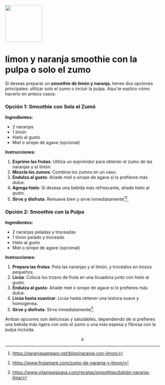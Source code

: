 <img src="https://r2cdn.perplexity.ai/pplx-full-logo-primary-dark%402x.png" class="logo" width="120"/>

# limon y naranja smoothie con la pulpa o solo el zumo

Si deseas preparar un **smoothie de limón y naranja**, tienes dos opciones principales: utilizar solo el zumo o incluir la pulpa. Aquí te explico cómo hacerlo en ambos casos:

### Opción 1: Smoothie con Solo el Zumó

**Ingredientes:**

- 2 naranjas
- 1 limón
- Hielo al gusto
- Miel o sirope de agave (opcional)

**Instrucciones:**

1. **Exprime las frutas**: Utiliza un exprimidor para obtener el zumo de las naranjas y el limón.
2. **Mezcla los zumos**: Combina los zumos en un vaso.
3. **Endulza al gusto**: Añade miel o sirope de agave si lo prefieres más dulce.
4. **Agrega hielo**: Si deseas una bebida más refrescante, añade hielo al gusto.
5. **Sirve y disfruta**: Remueve bien y sirve inmediatamente[^3][^6].

### Opción 2: Smoothie con la Pulpa

**Ingredientes:**

- 2 naranjas peladas y troceadas
- 1 limón pelado y troceado
- Hielo al gusto
- Miel o sirope de agave (opcional)

**Instrucciones:**

1. **Prepara las frutas**: Pela las naranjas y el limón, y trocéalos en trozos pequeños.
2. **Licúa**: Coloca los trozos de fruta en una licuadora junto con hielo al gusto.
3. **Endulza al gusto**: Añade miel o sirope de agave si lo prefieres más dulce.
4. **Licúa hasta suavizar**: Licúa hasta obtener una textura suave y homogénea.
5. **Sirve y disfruta**: Sirve inmediatamente[^7].

Ambas opciones son deliciosas y saludables, dependiendo de si prefieres una bebida más ligera con solo el zumo o una más espesa y fibrosa con la pulpa incluida.

<div style="text-align: center">⁂</div>

[^1]: https://dulcesdiabeticos.com/smoothie-naranja-limon-fresas-diabeticos/

[^2]: https://saposyprincesas.elmundo.es/recetas/bebidas/zumo-de-naranja

[^3]: https://naranjasamparo.net/blog/naranja-con-limon/

[^4]: https://www.vitamix.com/mx/es_mx/recipes/citrus-smoothie

[^5]: https://naranjasamparo.net/blog/smoothie-con-naranja-thermomix/

[^6]: https://www.frutamare.com/zumo-de-naranja-y-limon/

[^7]: https://www.vitamixespana.com/recetas/smoothies/batido-naranja-lima/

[^8]: https://mycook.es/receta/zumo-de-naranja-limon-y-zanahoria

[^9]: https://www.masiaciscar.es/es/recetas/refresco-casero-de-naranja-y-lima/

[^10]: http://laultimamiga.blogspot.com/2015/09/batido-de-fresa-naranja-limon.html


